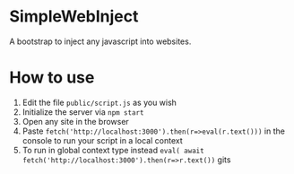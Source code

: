 # SimpleWebInject

A bootstrap to inject any javascript into websites.

# How to use

1. Edit the file `public/script.js` as you wish
2. Initialize the server via `npm start`
3. Open any site in the browser
4. Paste `fetch('http://localhost:3000').then(r=>eval(r.text()))` in the console to run your script in a local context
5. To run in global context type instead `eval( await fetch('http://localhost:3000').then(r=>r.text())` 
gits